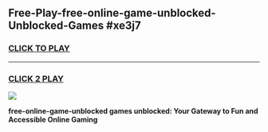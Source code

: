 
## Free-Play-free-online-game-unblocked-Unblocked-Games #xe3j7
<h3>
<a href="https://news.freeplayer.one?title=free-online-game-unblocked&ref=8M">CLICK TO PLAY</a></h3>
<hr>

<h3>
<a href="https://news.freeplayer.one?title=free-online-game-unblocked&ref=8M">CLICK 2 PLAY</a>
  
</h3>

<a href="https://news.freeplayer.one?title=free-online-game-unblocked&ref=8M"><img src="https://clearcache.store/games.png"></a>


**free-online-game-unblocked games unblocked: Your Gateway to Fun and Accessible Online Gaming**
